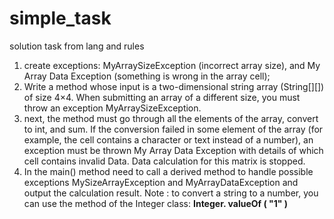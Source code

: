 # simple_task
solution task from lang and rules 



1. create exceptions: MyArraySizeException (incorrect array size), and
   My Array Data Exception (something is wrong in the array cell);
2. Write a method whose input is a two-dimensional string array (String[][]) of size
   4×4. When submitting an array of a different size, you must throw an exception
   MyArraySizeException.    
3. next, the method must go through all the elements of the array, convert to int, and
       sum. If the conversion failed in some element of the array (for example, the
       cell contains a character or text instead of a number), an exception must be thrown
       My Array Data Exception with details of which cell contains invalid Data.
       Data calculation for this matrix is stopped.
4. In the main() method need to call a derived method to handle possible exceptions
   MySizeArrayException and MyArrayDataException and output the calculation result.
   Note : to convert a string to a number, you can use the method of the Integer class:
   **Integer. valueOf ( "1" )**
